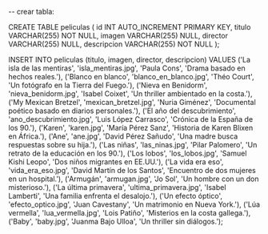 
-- crear tabla:

CREATE TABLE peliculas (
    id INT AUTO_INCREMENT PRIMARY KEY,
    titulo VARCHAR(255) NOT NULL,
    imagen VARCHAR(255) NULL,
    director VARCHAR(255) NULL,
    descripcion VARCHAR(255) NOT NULL
);


INSERT INTO peliculas (titulo, imagen, director, descripcion) VALUES
('La isla de las mentiras', 'isla_mentiras.jpg', 'Paula Cons', 'Drama basado en hechos reales.'),
('Blanco en blanco', 'blanco_en_blanco.jpg', 'Théo Court', 'Un fotógrafo en la Tierra del Fuego.'),
('Nieva en Benidorm', 'nieva_benidorm.jpg', 'Isabel Coixet', 'Un thriller ambientado en la costa.'),
('My Mexican Bretzel', 'mexican_bretzel.jpg', 'Nuria Giménez', 'Documental poético basado en diarios personales.'),
('El año del descubrimiento', 'ano_descubrimiento.jpg', 'Luis López Carrasco', 'Crónica de la España de los 90.'),
('Karen', 'karen.jpg', 'María Pérez Sanz', 'Historia de Karen Blixen en África.'),
('Ane', 'ane.jpg', 'David Pérez Sañudo', 'Una madre busca respuestas sobre su hija.'),
('Las niñas', 'las_ninas.jpg', 'Pilar Palomero', 'Un retrato de la educación en los 90.'),
('Los lobos', 'los_lobos.jpg', 'Samuel Kishi Leopo', 'Dos niños migrantes en EE.UU.'),
('La vida era eso', 'vida_era_eso.jpg', 'David Martín de los Santos', 'Encuentro de dos mujeres en un hospital.'),
('Armugán', 'armugan.jpg', 'Jo Sol', 'Un hombre con un don misterioso.'),
('La última primavera', 'ultima_primavera.jpg', 'Isabel Lamberti', 'Una familia enfrenta el desalojo.'),
('Un efecto óptico', 'efecto_optico.jpg', 'Juan Cavestany', 'Un matrimonio en Nueva York.'),
('Lúa vermella', 'lua_vermella.jpg', 'Lois Patiño', 'Misterios en la costa gallega.'),
('Baby', 'baby.jpg', 'Juanma Bajo Ulloa', 'Un thriller sin diálogos.');